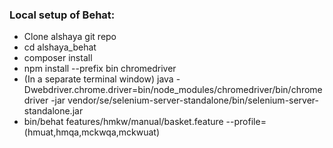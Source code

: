 ### Local setup of Behat:
  * Clone alshaya git repo
  * cd alshaya_behat
  * composer install
  * npm install --prefix bin chromedriver
  * (In a separate terminal window) java -Dwebdriver.chrome.driver=bin/node_modules/chromedriver/bin/chromedriver -jar vendor/se/selenium-server-standalone/bin/selenium-server-standalone.jar
  * bin/behat features/hmkw/manual/basket.feature --profile=(hmuat,hmqa,mckwqa,mckwuat)